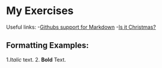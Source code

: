 # My Exercises

Useful links:
-[Githubs support for
Markdown](https://docs.github.com/en/get-started/writing-on-github/getting-started-with-writing-and-formatting-on-github/basic-writing-and-formatting-syntax)
-[Is it Christmas?](https://isitchristmas.com)

## Formatting Examples:

1.*Italic* text.
2. **Bold** Text.
